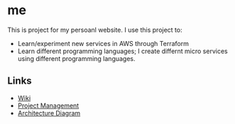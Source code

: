 # me

This is project for my persoanl website. I use this project to:

- Learn/experiment new services in AWS through Terraform 
- Learn different programming languages; I create differnt micro services using different programming languages.

## Links
- [Wiki](https://github.com/dhakalu/me/wiki)
- [Project Management](https://github.com/users/dhakalu/projects/2)
- [Architecture Diagram](https://app.diagrams.net/?splash=0&libs=aws4#Hdhakalu%2Fme%2Fmain%2Farchitecture%2FUntitled%20Diagram.drawio)

